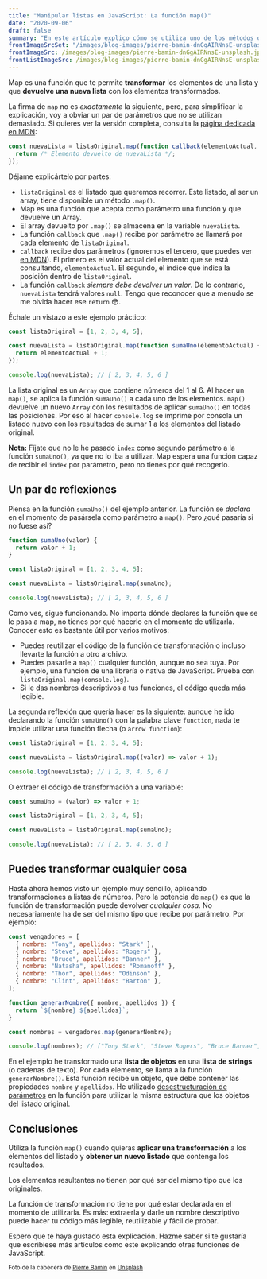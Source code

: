 ```yaml
---
title: "Manipular listas en JavaScript: La función map()"
date: "2020-09-06"
draft: false
summary: "En este artículo explico cómo se utiliza uno de los métodos que proporciona JavaScript para manipular listas. Se trata de la función map(), que te permite recorrer una lista y aplicar una función de transformación a todos sus elementos."
frontImageSrcSet: "/images/blog-images/pierre-bamin-dnGgAIRNnsE-unsplash.jpg"
frontImageSrc: /images/blog-images/pierre-bamin-dnGgAIRNnsE-unsplash.jpg
frontListImageSrc: /images/blog-images/pierre-bamin-dnGgAIRNnsE-unsplash.jpg
---
```


Map es una función que te permite **transformar** los elementos de una lista y que **devuelve una nueva lista** con los elementos transformados.

La firma de `map` no es _exactamente_ la siguiente, pero, para simplificar la explicación, voy a obviar un par de parámetros que no se utilizan demasiado. Si quieres ver la versión completa, consulta la [página dedicada en MDN](https://developer.mozilla.org/es/docs/Web/JavaScript/Referencia/Objetos_globales/Array/map#Syntax):

```js
const nuevaLista = listaOriginal.map(function callback(elementoActual, index) {
  return /* Elemento devuelto de nuevaLista */;
});
```

Déjame explicártelo por partes:

- `listaOriginal` es el listado que queremos recorrer. Este listado, al ser un array, tiene disponible un método `.map()`.
- Map es una función que acepta como parámetro una función y que devuelve un Array.
- El array devuelto por `.map()` se almacena en la variable `nuevaLista`.
- La función `callback` que `.map()` recibe por parámetro se llamará por cada elemento de `listaOriginal`.
- `callback` recibe dos parámetros (ignoremos el tercero, que puedes ver [en MDN](https://developer.mozilla.org/es/docs/Web/JavaScript/Referencia/Objetos_globales/Array/map#Syntax)). El primero es el valor actual del elemento que se está consultando, `elementoActual`. El segundo, el índice que indica la posición dentro de `listaOriginal`.
- La función `callback` _siempre debe devolver un valor_. De lo contrario, `nuevaLista` tendrá valores `null`. Tengo que reconocer que a menudo se me olvida hacer ese `return` 😳.

Échale un vistazo a este ejemplo práctico:

```js
const listaOriginal = [1, 2, 3, 4, 5];

const nuevaLista = listaOriginal.map(function sumaUno(elementoActual) {
  return elementoActual + 1;
});

console.log(nuevaLista); // [ 2, 3, 4, 5, 6 ]
```

La lista original es un `Array` que contiene números del 1 al 6. Al hacer un `map()`, se aplica la función `sumaUno()` a cada uno de los elementos. `map()` devuelve un nuevo `Array` con los resultados de aplicar `sumaUno()` en todas las posiciones. Por eso al hacer `console.log` se imprime por consola un listado nuevo con los resultados de sumar 1 a los elementos del listado original.

**Nota:** Fíjate que no le he pasado `index` como segundo parámetro a la función `sumaUno()`, ya que no lo iba a utilizar. Map espera una función capaz de recibir el `index` por parámetro, pero no tienes por qué recogerlo.

## Un par de reflexiones

Piensa en la función `sumaUno()` del ejemplo anterior. La función se _declara_ en el momento de pasársela como parámetro a `map()`. Pero ¿qué pasaría si no fuese así?

```js
function sumaUno(valor) {
  return valor + 1;
}

const listaOriginal = [1, 2, 3, 4, 5];

const nuevaLista = listaOriginal.map(sumaUno);

console.log(nuevaLista); // [ 2, 3, 4, 5, 6 ]
```

Como ves, sigue funcionando. No importa dónde declares la función que se le pasa a map, no tienes por qué hacerlo en el momento de utilizarla. Conocer esto es bastante útil por varios motivos:

- Puedes reutilizar el código de la función de transformación o incluso llevarte la función a otro archivo.
- Puedes pasarle a `map()` cualquier función, aunque no sea tuya. Por ejemplo, una función de una librería o nativa de JavaScript. Prueba con `listaOriginal.map(console.log)`.
- Si le das nombres descriptivos a tus funciones, el código queda más legible.

La segunda reflexión que quería hacer es la siguiente: aunque he ido declarando la función `sumaUno()` con la palabra clave `function`, nada te impide utilizar una función flecha (o `arrow function`):

```js
const listaOriginal = [1, 2, 3, 4, 5];

const nuevaLista = listaOriginal.map((valor) => valor + 1);

console.log(nuevaLista); // [ 2, 3, 4, 5, 6 ]
```

O extraer el código de transformación a una variable:

```js
const sumaUno = (valor) => valor + 1;

const listaOriginal = [1, 2, 3, 4, 5];

const nuevaLista = listaOriginal.map(sumaUno);

console.log(nuevaLista); // [ 2, 3, 4, 5, 6 ]
```

## Puedes transformar cualquier cosa

Hasta ahora hemos visto un ejemplo muy sencillo, aplicando transformaciones a listas de números. Pero la potencia de `map()` es que la función de transformación puede devolver _cualquier cosa_. No necesariamente ha de ser del mismo tipo que recibe por parámetro. Por ejemplo:

```js
const vengadores = [
  { nombre: "Tony", apellidos: "Stark" },
  { nombre: "Steve", apellidos: "Rogers" },
  { nombre: "Bruce", apellidos: "Banner" },
  { nombre: "Natasha", apellidos: "Romanoff" },
  { nombre: "Thor", apellidos: "Odinson" },
  { nombre: "Clint", apellidos: "Barton" },
];

function generarNombre({ nombre, apellidos }) {
  return `${nombre} ${apellidos}`;
}

const nombres = vengadores.map(generarNombre);

console.log(nombres); // ["Tony Stark", "Steve Rogers", "Bruce Banner", "Natasha Romanoff", "Thor Odinson", "Clint Barton"]
```

En el ejemplo he transformado una **lista de objetos** en una **lista de strings** (o cadenas de texto). Por cada elemento, se llama a la función `generarNombre()`. Esta función recibe un objeto, que debe contener las propiedades `nombre` y `apellidos`. He utilizado [desestructuración de parámetros](https://developer.mozilla.org/es/docs/Web/JavaScript/Referencia/Operadores/Destructuring_assignment) en la función para utilizar la misma estructura que los objetos del listado original.

## Conclusiones

Utiliza la función `map()` cuando quieras **aplicar una transformación** a los elementos del listado y **obtener un nuevo listado** que contenga los resultados.

Los elementos resultantes no tienen por qué ser del mismo tipo que los originales.

La función de transformación no tiene por qué estar declarada en el momento de utilizarla. Es más: extraerla y darle un nombre descriptivo puede hacer tu código más legible, reutilizable y fácil de probar.

Espero que te haya gustado esta explicación. Hazme saber si te gustaría que escribiese más artículos como este explicando otras funciones de JavaScript.

<small>Foto de la cabecera de [Pierre Bamin](https://unsplash.com/@bamin?utm_source=unsplash&utm_medium=referral&utm_content=creditCopyText) en [Unsplash](https://unsplash.com/@bamin?utm_source=unsplash&utm_medium=referral&utm_content=creditCopyText)</small>
